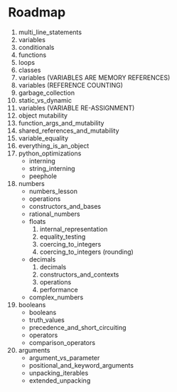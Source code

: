 <h1>Roadmap</h1>
<ol>
    <li>multi_line_statements</li>
    <li>variables</li>
    <li>conditionals</li>
    <li>functions</li>
    <li>loops</li>
    <li>classes</li>
    <li>variables (VARIABLES ARE MEMORY REFERENCES)</li>
    <li>variables (REFERENCE COUNTING)</li>
    <li>garbage_collection</li>
    <li>static_vs_dynamic</li>
    <li>variables (VARIABLE RE-ASSIGNMENT)</li>
    <li>object mutability</li>
    <li>function_args_and_mutability</li>
    <li>shared_references_and_mutability</li>
    <li>variable_equality</li>
    <li>everything_is_an_object</li>
    <li>
    python_optimizations
    <ul>
        <li>interning</li>
        <li>string_interning</li>
        <li>peephole</li>
    </ul>
    </li>
    <li>
    numbers
        <ul>
        <li>numbers_lesson</li>
        <li>operations</li>
        <li>constructors_and_bases</li>
        <li>rational_numbers</li>
        <li>
        floats
            <ol>
                <li>internal_representation</li>
                <li>equality_testing</li>
                <li>coercing_to_integers</li>
                <li>coercing_to_integers (rounding)</li>
            </ol>
        </li>
        <li>
        decimals
            <ol>
                <li>decimals</li>
                <li>constructors_and_contexts</li>
                <li>operations</li>
                <li>performance</li>
            </ol>
        </li>
        <li>complex_numbers</li>
        </ul>
    </li>
    <li>
    booleans
    <ul>
        <li>booleans</li>
        <li>truth_values</li>
        <li>precedence_and_short_circuiting</li>
        <li>operators</li>
        <li>comparison_operators</li>
    </ul>
    </li>
    <li>
    arguments
        <ul>
        <li>argument_vs_parameter</li>
        <li>positional_and_keyword_arguments</li>
        <li>unpacking_iterables</li>
        <li>extended_unpacking</li>
        </ul>
    </li>
</ol>